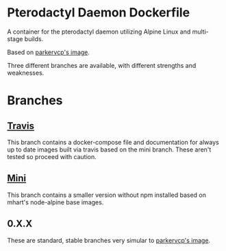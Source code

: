# Pterodactyl Daemon Dockerfile

A container for the pterodactyl daemon utilizing Alpine Linux and multi-stage builds.

Based on [parkervcp's image](https://github.com/parkervcp/pterodactyl-daemon-Dockerfile).

Three different branches are available, with different strengths and weaknesses. 

# Branches

## [Travis](https://github.com/sachk/pterodactyl-daemon-dockerfile/tree/travis)

This branch contains a docker-compose file and documentation for always up to date images built via travis based on the mini branch. These aren't tested so proceed with caution.

## [Mini](https://github.com/sachk/pterodactyl-daemon-dockerfile/tree/mini)

This branch contains a smaller version without npm installed based on mhart's node-alpine base images.

## 0.X.X

These are standard, stable branches very simular to [parkervcp's image](https://github.com/parkervcp/pterodactyl-daemon-Dockerfile).
